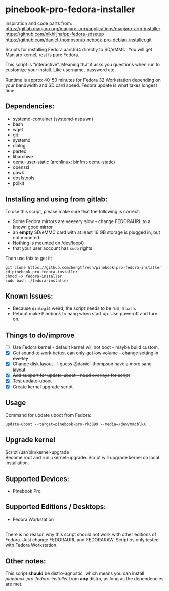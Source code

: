 # pinebook-pro-fedora-installer

Inspiration and code parts from:<BR>
https://gitlab.manjaro.org/manjaro-arm/applications/manjaro-arm-installer<BR>
https://github.com/nikhiljha/pp-fedora-sdsetup<BR>
https://github.com/daniel-thompson/pinebook-pro-debian-installer.git

Scripts for installing Fedora aarch64 directly to SD/eMMC. You will get Manjaro kernel, rest is pure Fedora.

This script is "interactive". Meaning that it asks you questions when run to customize your install. Like username, password etc.

Runtime is approx 40-50 minutes for Fedora 32 Workstation depending on your bandwidth and SD card speed. Fedora update is what takes longest time.

## Dependencies:
* systemd-container (systemd-nspawn)
* bash
* wget
* git
* systemd
* dialog
* parted
* libarchive
* qemu-user-static (archlinux: binfmt-qemu-static)
* openssl
* gawk
* dosfstools
* polkit

## Installing and using from gitlab:
To use this script, please make sure that the following is correct:

* Some Fedora mirrors are veeeery slow - change FEDORAURL to a known good mirror.
* an **empty** SD/eMMC card with at least 16 GB storage is plugged in, but not mounted.
* Nothing is mounted on /dev/loop0
* that your user account has `sudo` rights.

Then use this to get it:
```
git clone https://github.com/bengtfredh/pinebook-pro-fedora-installer
cd pinebook-pro-fedora-installer
chmod +x fedora-installer
sudo bash ./fedora-installer
```

## Known Issues:
* Because `dialog` is weird, the script needs to be run in `bash`.
* Reboot make Pinebook to hang when start up. Use poweroff and turn on.

## Things to do/improve

- [ ] Use Fedora kernel - default kernel will not boot - maybe build custom.
- [X] ~~Get sound to work better, can only get low volume - change setting in overlay~~
- [X] ~~Change disk layout - I guess @daniel-thompson have a more sane layout~~
- [X] ~~Add support for update-uboot - need overlays for script~~
- [X] ~~Test update-uboot~~
- [X] ~~Create kernel upgrade script~~

## Usage
Command for update uboot from Fedora:
```
update-uboot --target=pinebook-pro-rk3399 --media=/dev/mmcblkX
```

## Upgrade kernel
Script /usr/bin/kernel-upgrade<BR>
Become root and run ./kernel-upgrade. Script will upgrade kernel on local installation.

## Supported Devices:
* Pinebook Pro

## Supported Editions / Desktops:
* Fedora Workstation<BR>
<BR>
There is no reason why this script should not work with other editions of Fedora. Just change FEDORAURL and FEDORARAW. Script os only tested with Fedora Workstation.

## Other notes:

This script **should** be distro-agnostic, which means you can install *pinebook-pro-fedora-installer* from **any** distro, as long as the dependencies are met.
